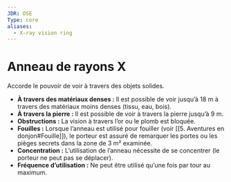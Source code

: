 ```yaml
---
JDR: OSE
Type: core
aliases:
  - X-ray vision ring
---
```

# Anneau de rayons X

Accorde le pouvoir de voir à travers des objets solides.

- **À travers des matériaux denses :** Il est possible de voir jusqu’à 18 m à travers des matériaux moins denses (tissu, eau, bois).
- **À travers la pierre :** Il est possible de voir à travers la pierre jusqu’à 9 m.
- **Obstructions :** La vision à travers l’or ou le plomb est bloquée.
- **Fouilles :** Lorsque l’anneau est utilisé pour fouiller (voir [[5. Aventures en donjon#Fouille]]), le porteur est assuré de remarquer les portes ou les pièges secrets dans la zone de 3 m² examinée.
- **Concentration :** L’utilisation de l’anneau nécessite de se concentrer (le porteur ne peut pas se déplacer).
- **Fréquence d’utilisation :** Ne peut être utilisé qu’une fois par tour au maximum.